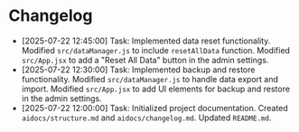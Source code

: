 # Changelog

- [2025-07-22 12:45:00] Task: Implemented data reset functionality. Modified `src/dataManager.js` to include `resetAllData` function. Modified `src/App.jsx` to add a "Reset All Data" button in the admin settings.
- [2025-07-22 12:30:00] Task: Implemented backup and restore functionality. Modified `src/dataManager.js` to handle data export and import. Modified `src/App.jsx` to add UI elements for backup and restore in the admin settings.
- [2025-07-22 12:00:00] Task: Initialized project documentation. Created `aidocs/structure.md` and `aidocs/changelog.md`. Updated `README.md`.